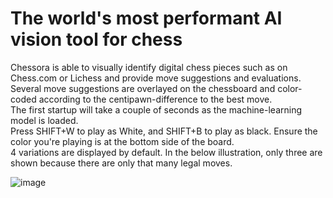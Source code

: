 # The world's most performant AI vision tool for chess

Chessora is able to visually identify digital chess pieces such as on Chess.com or Lichess and provide move suggestions and evaluations. </br>
Several move suggestions are overlayed on the chessboard and color-coded according to the centipawn-difference to the best move. </br>
The first startup will take a couple of seconds as the machine-learning model is loaded. </br>
Press SHIFT+W to play as White, and SHIFT+B to play as black. Ensure the color you're playing is at the bottom side of the board. </br>
4 variations are displayed by default. In the below illustration, only three are shown because there are only that many legal moves. </br>

![image](https://github.com/user-attachments/assets/5f406f00-5370-415e-a81f-5e6561f0bafa)
